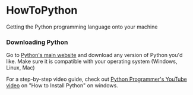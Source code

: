 # HowToPython
Getting the Python programming language onto your machine

### Downloading Python

Go to [Python's main website](https://www.python.org/downloads/) and download any version of Python you'd like. Make sure it is compatible with your operating system (Windows, Linux, Mac)

For a step-by-step video guide, check out [Python Programmer's YouTube video](https://www.youtube.com/watch?v=YKSpANU8jPE&t=88s&ab_channel=PythonProgrammer) on "How to Install Python" on windows.
